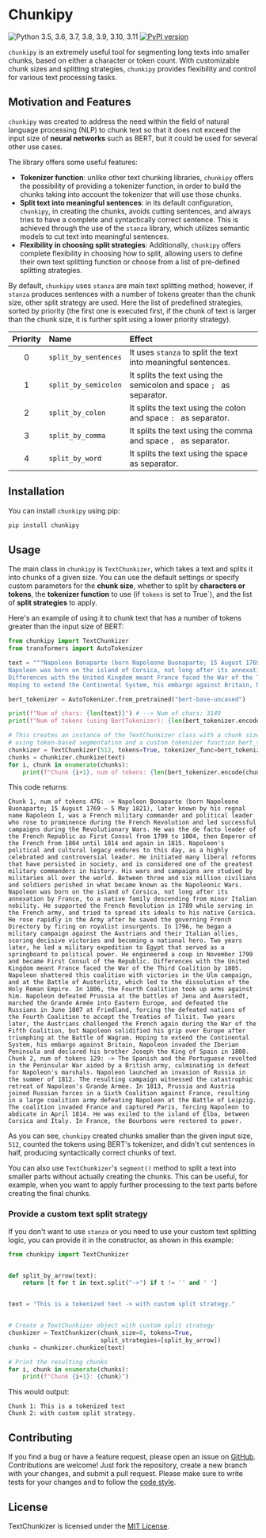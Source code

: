 # Chunkipy

![Python 3.5, 3.6, 3.7, 3.8, 3.9, 3.10, 3.11](https://img.shields.io/badge/python-3.5%2C%203.6%2C%203.7%2C%203.8%2C%203.9%2C%203.10%2C%203.11-blue.svg)
[![PyPI version](https://badge.fury.io/py/chunkipy.svg)](https://badge.fury.io/py/chunkipy)


`chunkipy` is an extremely useful tool for segmenting long texts into smaller chunks, 
 based on either a character or token count. With customizable chunk sizes and splitting strategies, `chunkipy` provides flexibility and control 
 for various text processing tasks.

## Motivation and Features
`chunkipy` was created to address the need within the field of natural language processing (NLP) 
to chunk text so that it does not exceed the input size of **neural networks** such as BERT, 
but it could be used for several other use cases.

The library offers some useful features:
 - **Tokenizer function**: unlike other text chunking libraries, `chunkipy` offers the possibility of
providing a tokenizer function, in order to build the chunks taking into account the tokenizer 
that will use those chunks.
 - **Split text into meaningful sentences**: in its default configuration, `chunkipy`, 
in creating the chunks, avoids cutting sentences, and always tries to have a complete and syntactically correct sentence. 
This is achieved through the use of the `stanza` library, which utilizes semantic models to cut text 
into meaningful sentences.
 - **Flexibility in choosing split strategies**: Additionally, `chunkipy` offers complete flexibility 
in choosing how to split, allowing users to define their own text splitting function or choose from a list 
of pre-defined splitting strategies.
 
By default, `chunkipy` uses `stanza` are main text splitting method; however, if `stanza` produces 
sentences with a number of tokens greater than the chunk size, other split strategy are used. 
Here the list of predefined strategies, sorted by priority (the first one is executed first, 
if the chunk of text is larger than the chunk size, it is further split using a lower priority 
strategy).

| Priority | Name | Effect                                                              |
|:--------:| :--- |:--------------------------------------------------------------------|
|    0     | `split_by_sentences` | It uses `stanza` to split the text into meaningful sentences.       |
|    1     | `split_by_semicolon` | It splits the text using the semicolon and space `; ` as separator. |
|    2     | `split_by_colon` | It splits the text using the colon and space `: ` as separator.     |
|    3     | `split_by_comma` | It splits the text using the comma and space `, ` as separator.     |
|    4     | `split_by_word` | It splits the text using the space ` ` as separator.                |



## Installation
You can install `chunkipy` using pip:

```bash
pip install chunkipy
```

## Usage
The main class in `chunkipy` is `TextChunkizer`, which takes a text and splits it into chunks of a given size. 
You can use the default settings or specify custom parameters for the **chunk size**, 
whether to split by **characters or tokens**, the **tokenizer function** to use (if `tokens` is set to True`), and the list of **split strategies** to apply. 

Here's an example of using it to chunk text that has a number of tokens 
greater than the input size of BERT:

```python
from chunkipy import TextChunkizer
from transformers import AutoTokenizer  

text = """Napoleon Bonaparte (born Napoleone Buonaparte; 15 August 1769 – 5 May 1821), later known by his regnal name Napoleon I, was a French military commander and political leader who rose to prominence during the French Revolution and led successful campaigns during the Revolutionary Wars. He was the de facto leader of the French Republic as First Consul from 1799 to 1804, then Emperor of the French from 1804 until 1814 and again in 1815. Napoleon's political and cultural legacy endures to this day, as a highly celebrated and controversial leader. He initiated many liberal reforms that have persisted in society, and is considered one of the greatest military commanders in history. His wars and campaigns are studied by militaries all over the world. Between three and six million civilians and soldiers perished in what became known as the Napoleonic Wars.
Napoleon was born on the island of Corsica, not long after its annexation by France, to a native family descending from minor Italian nobility. He supported the French Revolution in 1789 while serving in the French army, and tried to spread its ideals to his native Corsica. He rose rapidly in the Army after he saved the governing French Directory by firing on royalist insurgents. In 1796, he began a military campaign against the Austrians and their Italian allies, scoring decisive victories and becoming a national hero. Two years later, he led a military expedition to Egypt that served as a springboard to political power. He engineered a coup in November 1799 and became First Consul of the Republic.
Differences with the United Kingdom meant France faced the War of the Third Coalition by 1805. Napoleon shattered this coalition with victories in the Ulm campaign, and at the Battle of Austerlitz, which led to the dissolution of the Holy Roman Empire. In 1806, the Fourth Coalition took up arms against him. Napoleon defeated Prussia at the battles of Jena and Auerstedt, marched the Grande Armée into Eastern Europe, and defeated the Russians in June 1807 at Friedland, forcing the defeated nations of the Fourth Coalition to accept the Treaties of Tilsit. Two years later, the Austrians challenged the French again during the War of the Fifth Coalition, but Napoleon solidified his grip over Europe after triumphing at the Battle of Wagram.
Hoping to extend the Continental System, his embargo against Britain, Napoleon invaded the Iberian Peninsula and declared his brother Joseph the King of Spain in 1808. The Spanish and the Portuguese revolted in the Peninsular War aided by a British army, culminating in defeat for Napoleon's marshals. Napoleon launched an invasion of Russia in the summer of 1812. The resulting campaign witnessed the catastrophic retreat of Napoleon's Grande Armée. In 1813, Prussia and Austria joined Russian forces in a Sixth Coalition against France, resulting in a large coalition army defeating Napoleon at the Battle of Leipzig. The coalition invaded France and captured Paris, forcing Napoleon to abdicate in April 1814. He was exiled to the island of Elba, between Corsica and Italy. In France, the Bourbons were restored to power."""

bert_tokenizer = AutoTokenizer.from_pretrained("bert-base-uncased")

print(f"Num of chars: {len(text)}") # --> Num of chars: 3149
print(f"Num of tokens (using BertTokenizer): {len(bert_tokenizer.encode(text))}") # --> Num of tokens (using BertTokenizer): 603

# This creates an instance of the TextChunkizer class with a chunk size of 512, 
# using token-based segmentation and a custom tokenizer function bert_tokenizer.encode to count tokens.
chunkizer = TextChunkizer(512, tokens=True, tokenizer_func=bert_tokenizer.encode)
chunks = chunkizer.chunkize(text)
for i, chunk in enumerate(chunks):
    print(f"Chunk {i+1}, num of tokens: {len(bert_tokenizer.encode(chunk))} -> {chunk}")
```
This code returns: 
```
Chunk 1, num of tokens 476: -> Napoleon Bonaparte (born Napoleone Buonaparte; 15 August 1769 – 5 May 1821), later known by his regnal name Napoleon I, was a French military commander and political leader who rose to prominence during the French Revolution and led successful campaigns during the Revolutionary Wars. He was the de facto leader of the French Republic as First Consul from 1799 to 1804, then Emperor of the French from 1804 until 1814 and again in 1815. Napoleon's political and cultural legacy endures to this day, as a highly celebrated and controversial leader. He initiated many liberal reforms that have persisted in society, and is considered one of the greatest military commanders in history. His wars and campaigns are studied by militaries all over the world. Between three and six million civilians and soldiers perished in what became known as the Napoleonic Wars. Napoleon was born on the island of Corsica, not long after its annexation by France, to a native family descending from minor Italian nobility. He supported the French Revolution in 1789 while serving in the French army, and tried to spread its ideals to his native Corsica. He rose rapidly in the Army after he saved the governing French Directory by firing on royalist insurgents. In 1796, he began a military campaign against the Austrians and their Italian allies, scoring decisive victories and becoming a national hero. Two years later, he led a military expedition to Egypt that served as a springboard to political power. He engineered a coup in November 1799 and became First Consul of the Republic. Differences with the United Kingdom meant France faced the War of the Third Coalition by 1805. Napoleon shattered this coalition with victories in the Ulm campaign, and at the Battle of Austerlitz, which led to the dissolution of the Holy Roman Empire. In 1806, the Fourth Coalition took up arms against him. Napoleon defeated Prussia at the battles of Jena and Auerstedt, marched the Grande Armée into Eastern Europe, and defeated the Russians in June 1807 at Friedland, forcing the defeated nations of the Fourth Coalition to accept the Treaties of Tilsit. Two years later, the Austrians challenged the French again during the War of the Fifth Coalition, but Napoleon solidified his grip over Europe after triumphing at the Battle of Wagram. Hoping to extend the Continental System, his embargo against Britain, Napoleon invaded the Iberian Peninsula and declared his brother Joseph the King of Spain in 1808.
Chunk 2, num of tokens 129: -> The Spanish and the Portuguese revolted in the Peninsular War aided by a British army, culminating in defeat for Napoleon's marshals. Napoleon launched an invasion of Russia in the summer of 1812. The resulting campaign witnessed the catastrophic retreat of Napoleon's Grande Armée. In 1813, Prussia and Austria joined Russian forces in a Sixth Coalition against France, resulting in a large coalition army defeating Napoleon at the Battle of Leipzig. The coalition invaded France and captured Paris, forcing Napoleon to abdicate in April 1814. He was exiled to the island of Elba, between Corsica and Italy. In France, the Bourbons were restored to power.
```

As you can see, `chunkipy` created chunks smaller than the given input size, 
`512`, counted the tokens using BERT's tokenizer, and didn't cut sentences in half, 
producing syntactically correct chunks of text.

You can also use `TextChunkizer`'s `segment()` method to split a text into smaller parts 
without actually creating the chunks. 
This can be useful, for example, when you want to apply further processing to 
the text parts before creating the final chunks.


### Provide a custom text split strategy
If you don't want to use `stanza` or you need to use your custom text splitting logic, 
you can provide it in the constructor, as shown in this example:

```python
from chunkipy import TextChunkizer


def split_by_arrow(text):
    return [t for t in text.split("->") if t != '' and ' ']


text = "This is a tokenized text -> with custom split strategy."


# Create a TextChunkizer object with custom split strategy
chunkizer = TextChunkizer(chunk_size=8, tokens=True,
                          split_strategies=[split_by_arrow])
chunks = chunkizer.chunkize(text)

# Print the resulting chunks
for i, chunk in enumerate(chunks):
    print(f"Chunk {i+1}: {chunk}")
```

This would output:

```
Chunk 1: This is a tokenized text
Chunk 2: with custom split strategy.
```

## Contributing
If you find a bug or have a feature request, please open an issue on [GitHub](https://github.com/gioelecrispo/chunkipy/issues).
Contributions are welcome! Just fork the repository, create a new branch with your changes, and submit a pull request. Please make sure to write tests for your changes and to follow the [code style](https://www.python.org/dev/peps/pep-0008/).

## License
TextChunkizer is licensed under the [MIT License](https://opensource.org/licenses/MIT).

